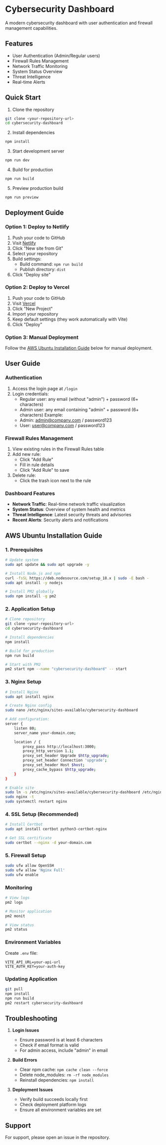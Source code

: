 # Cybersecurity Dashboard

A modern cybersecurity dashboard with user authentication and firewall management capabilities.

## Features

- User Authentication (Admin/Regular users)
- Firewall Rules Management
- Network Traffic Monitoring
- System Status Overview
- Threat Intelligence
- Real-time Alerts

## Quick Start

1. Clone the repository
```bash
git clone <your-repository-url>
cd cybersecurity-dashboard
```

2. Install dependencies
```bash
npm install
```

3. Start development server
```bash
npm run dev
```

4. Build for production
```bash
npm run build
```

5. Preview production build
```bash
npm run preview
```

## Deployment Guide

### Option 1: Deploy to Netlify

1. Push your code to GitHub
2. Visit [Netlify](https://netlify.com)
3. Click "New site from Git"
4. Select your repository
5. Build settings:
   - Build command: `npm run build`
   - Publish directory: `dist`
6. Click "Deploy site"

### Option 2: Deploy to Vercel

1. Push your code to GitHub
2. Visit [Vercel](https://vercel.com)
3. Click "New Project"
4. Import your repository
5. Keep default settings (they work automatically with Vite)
6. Click "Deploy"

### Option 3: Manual Deployment

Follow the [AWS Ubuntu Installation Guide](#aws-ubuntu-installation-guide) below for manual deployment.

## User Guide

### Authentication

1. Access the login page at `/login`
2. Login credentials:
   - Regular user: any email (without "admin") + password (6+ characters)
   - Admin user: any email containing "admin" + password (6+ characters)
   Example:
   - Admin: admin@company.com / password123
   - User: user@company.com / password123

### Firewall Rules Management

1. View existing rules in the Firewall Rules table
2. Add new rule:
   - Click "Add Rule"
   - Fill in rule details
   - Click "Add Rule" to save
3. Delete rule:
   - Click the trash icon next to the rule

### Dashboard Features

- **Network Traffic**: Real-time network traffic visualization
- **System Status**: Overview of system health and metrics
- **Threat Intelligence**: Latest security threats and advisories
- **Recent Alerts**: Security alerts and notifications

## AWS Ubuntu Installation Guide

### 1. Prerequisites
```bash
# Update system
sudo apt update && sudo apt upgrade -y

# Install Node.js and npm
curl -fsSL https://deb.nodesource.com/setup_18.x | sudo -E bash -
sudo apt install -y nodejs

# Install PM2 globally
sudo npm install -g pm2
```

### 2. Application Setup
```bash
# Clone repository
git clone <your-repository-url>
cd cybersecurity-dashboard

# Install dependencies
npm install

# Build for production
npm run build

# Start with PM2
pm2 start npm --name "cybersecurity-dashboard" -- start
```

### 3. Nginx Setup
```bash
# Install Nginx
sudo apt install nginx

# Create Nginx config
sudo nano /etc/nginx/sites-available/cybersecurity-dashboard

# Add configuration:
server {
    listen 80;
    server_name your-domain.com;

    location / {
        proxy_pass http://localhost:3000;
        proxy_http_version 1.1;
        proxy_set_header Upgrade $http_upgrade;
        proxy_set_header Connection 'upgrade';
        proxy_set_header Host $host;
        proxy_cache_bypass $http_upgrade;
    }
}

# Enable site
sudo ln -s /etc/nginx/sites-available/cybersecurity-dashboard /etc/nginx/sites-enabled/
sudo nginx -t
sudo systemctl restart nginx
```

### 4. SSL Setup (Recommended)
```bash
# Install Certbot
sudo apt install certbot python3-certbot-nginx

# Get SSL certificate
sudo certbot --nginx -d your-domain.com
```

### 5. Firewall Setup
```bash
sudo ufw allow OpenSSH
sudo ufw allow 'Nginx Full'
sudo ufw enable
```

### Monitoring
```bash
# View logs
pm2 logs

# Monitor application
pm2 monit

# View status
pm2 status
```

### Environment Variables
Create `.env` file:
```
VITE_API_URL=your-api-url
VITE_AUTH_KEY=your-auth-key
```

### Updating Application
```bash
git pull
npm install
npm run build
pm2 restart cybersecurity-dashboard
```

## Troubleshooting

1. **Login Issues**
   - Ensure password is at least 6 characters
   - Check if email format is valid
   - For admin access, include "admin" in email

2. **Build Errors**
   - Clear npm cache: `npm cache clean --force`
   - Delete node_modules: `rm -rf node_modules`
   - Reinstall dependencies: `npm install`

3. **Deployment Issues**
   - Verify build succeeds locally first
   - Check deployment platform logs
   - Ensure all environment variables are set

## Support

For support, please open an issue in the repository.
